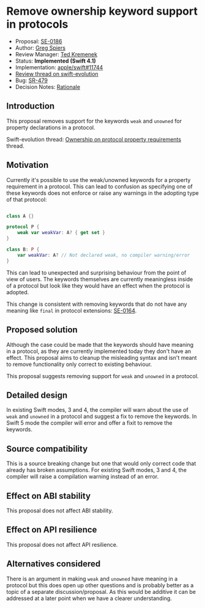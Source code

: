 # Remove ownership keyword support in protocols

* Proposal: [SE-0186](0186-remove-ownership-keyword-support-in-protocols.md)
* Author: [Greg Spiers](https://github.com/gspiers)
* Review Manager: [Ted Kremenek](https://github.com/tkremenek)
* Status: **Implemented (Swift 4.1)**
* Implementation: [apple/swift#11744](https://github.com/apple/swift/pull/11744)
* [Review thread on swift-evolution](https://lists.swift.org/pipermail/swift-evolution/Week-of-Mon-20170918/039863.html)
* Bug: [SR-479](https://bugs.swift.org/browse/SR-479)
* Decision Notes: [Rationale](https://lists.swift.org/pipermail/swift-evolution/Week-of-Mon-20170925/040012.html)

## Introduction

This proposal removes support for the keywords `weak` and `unowned` for property declarations in a protocol.

Swift-evolution thread: [Ownership on protocol property requirements](https://lists.swift.org/pipermail/swift-evolution/Week-of-Mon-20170501/036495.html) thread.

## Motivation

Currently it's possible to use the weak/unowned keywords for a property requirement in a protocol. This can lead to confusion as specifying one of these keywords does not enforce or raise any warnings in the adopting type of that protocol:

```swift

class A {}

protocol P {
    weak var weakVar: A? { get set }
}

class B: P {
    var weakVar: A? // Not declared weak, no compiler warning/error
}

```

This can lead to unexpected and surprising behaviour from the point of view of users. The keywords themselves are currently meaningless inside of a protocol but look like they would have an effect when the protocol is adopted.

This change is consistent with removing keywords that do not have any meaning like `final` in protocol extensions: [SE-0164](0164-remove-final-support-in-protocol-extensions.md).

## Proposed solution

Although the case could be made that the keywords should have meaning in a protocol, as they are currently implemented today they don't have an effect. This proposal aims to cleanup the misleading syntax and isn't meant to remove functionality only correct to existing behaviour.

This proposal suggests removing support for `weak` and `unowned` in a protocol.

## Detailed design

In existing Swift modes, 3 and 4, the compiler will warn about the use of `weak` and `unowned` in a protocol and suggest a fix to remove the keywords. In Swift 5 mode the compiler will error and offer a fixit to remove the keywords.

## Source compatibility

This is a source breaking change but one that would only correct code that already has broken assumptions. For existing Swift modes, 3 and 4, the compiler will raise a compilation warning instead of an error.

## Effect on ABI stability

This proposal does not affect ABI stability.

## Effect on API resilience

This proposal does not affect API resilience.

## Alternatives considered

There is an argument in making `weak` and `unowned` have meaning in a protocol but this does open up other questions and is probably better as a topic of a separate discussion/proposal. As this would be additive it can be addressed at a later point when we have a clearer understanding.
